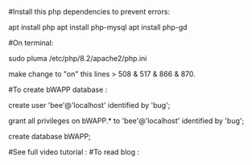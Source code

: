 #Install this php dependencies to prevent errors: 

apt install php 
apt install php-mysql
apt install php-gd



#On terminal: 

sudo pluma /etc/php/8.2/apache2/php.ini 

make change to "on" this lines  > 508 & 517 & 866 & 870. 



#To create bWAPP database :


create user 'bee'@'localhost' identified by 'bug';

grant all privileges on bWAPP.* to 'bee'@'localhost' identified by 'bug';

create database bWAPP;



#See full video tutorial :
#To read blog :
